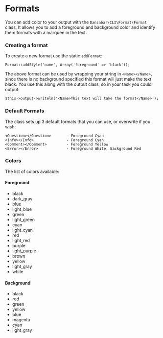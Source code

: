 Formats
=======

You can add color to your output with the `Danzabar\CLI\Format\Format` class, It allows you to add a foreground and background color and identify them formats with a marquee in the text.

### Creating a format

To create a new format use the static `addFormat`:

	Format::addStyle('name', Array('foreground' => 'black'));

The above format can be used by wrapping your string in `<Name></Name>`, since there is no background specified this format will just make the text black. You use this along with the output class, so in your task you could output:

	$this->output->writeln('<Name>This text will take the format</Name>');

### Default Formats

The class sets up 3 default formats that you can use, or overwrite if you wish:

	<Question></Question> 		- Foreground Cyan
	<Info></Info>				- Foreground Cyan
	<Comment></Comment>			- Foreground Yellow
	<Error></Error>				- Foreground White, Background Red

### Colors

The list of colors available:

#### Foreground

 - black
 - dark_gray
 - blue
 - light_blue
 - green
 - light_green
 - cyan
 - light_cyan
 - red
 - light_red
 - purple
 - light_purple
 - brown
 - yellow
 - light_gray
 - white

#### Background

 - black
 - red
 - green
 - yellow
 - blue
 - magenta
 - cyan
 - light_gray

